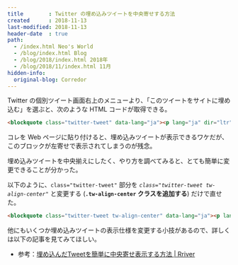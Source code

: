 ```yaml
---
title        : Twitter の埋め込みツイートを中央寄せする方法
created      : 2018-11-13
last-modified: 2018-11-13
header-date  : true
path:
  - /index.html Neo's World
  - /blog/index.html Blog
  - /blog/2018/index.html 2018年
  - /blog/2018/11/index.html 11月
hidden-info:
  original-blog: Corredor
---
```


Twitter の個別ツイート画面右上のメニューより、「このツイートをサイトに埋め込む」を選ぶと、次のような HTML コードが取得できる。

```html
<blockquote class="twitter-tweet" data-lang="ja"><p lang="ja" dir="ltr"> …… (以下略)
```

コレを Web ページに貼り付けると、埋め込みツイートが表示できるワケだが、このブロックが左寄せで表示されてしまうのが残念。

埋め込みツイートを中央揃えにしたく、やり方を調べてみると、とても簡単に変更できることが分かった。

以下のように、`class="twitter-tweet"` 部分を _`class="twitter-tweet tw-align-center"`_ と変更する (**`.tw-align-center` クラスを追加する**) だけで直せた。

```html
<blockquote class="twitter-tweet tw-align-center" data-lang="ja"><p lang="ja" dir="ltr"> …… (以下略)
```

他にもいくつか埋め込みツイートの表示仕様を変更する小技があるので、詳しくは以下の記事を見てみてほしい。

- 参考：[埋め込んだTweetを簡単に中央寄せ表示する方法 | Rriver](https://parashuto.com/rriver/social-media/how-to-center-align-embedded-tweet)
